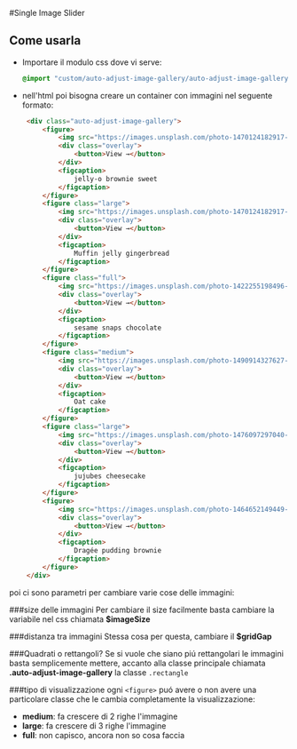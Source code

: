 #Single Image Slider

## Come usarla
- Importare il modulo css dove vi serve:
    ```css
    @import "custom/auto-adjust-image-gallery/auto-adjust-image-gallery.scss";
    ```
- nell'html poi bisogna creare un container con immagini nel seguente formato:
    ```html
     <div class="auto-adjust-image-gallery">
         <figure>
             <img src="https://images.unsplash.com/photo-1470124182917-cc6e71b22ecc?dpr=2&auto=format&fit=crop&w=1500&h=1000&q=80&cs=tinysrgb&crop=">
             <div class="overlay">
                 <button>View →</button>
             </div>
             <figcaption>
                 jelly-o brownie sweet
             </figcaption>
         </figure>
         <figure class="large">
             <img src="https://images.unsplash.com/photo-1470124182917-cc6e71b22ecc?dpr=2&auto=format&fit=crop&w=1500&h=1000&q=80&cs=tinysrgb&crop=">
             <div class="overlay">
                 <button>View →</button>
             </div>
             <figcaption>
                 Muffin jelly gingerbread
             </figcaption>
         </figure>
         <figure class="full">
             <img src="https://images.unsplash.com/photo-1422255198496-21531f12a6e8?dpr=2&auto=format&fit=crop&w=1500&h=996&q=80&cs=tinysrgb&crop=">
             <div class="overlay">
                 <button>View →</button>
             </div>
             <figcaption>
                 sesame snaps chocolate
             </figcaption>
         </figure>
         <figure class="medium">
             <img src="https://images.unsplash.com/photo-1490914327627-9fe8d52f4d90?dpr=2&auto=format&fit=crop&w=1500&h=2250&q=80&cs=tinysrgb&crop=">
             <div class="overlay">
                 <button>View →</button>
             </div>
             <figcaption>
                 Oat cake
             </figcaption>
         </figure>
         <figure class="large">
             <img src="https://images.unsplash.com/photo-1476097297040-79e9e1603142?dpr=2&auto=format&fit=crop&w=1500&h=1000&q=80&cs=tinysrgb&crop=">
             <div class="overlay">
                 <button>View →</button>
             </div>
             <figcaption>
                 jujubes cheesecake
             </figcaption>
         </figure>
         <figure>
             <img src="https://images.unsplash.com/photo-1464652149449-f3b8538144aa?dpr=2&auto=format&fit=crop&w=1500&h=1000&q=80&cs=tinysrgb&crop=">
             <div class="overlay">
                 <button>View →</button>
             </div>
             <figcaption>
                 Dragée pudding brownie
             </figcaption>
         </figure>
     </div>
    ```
poi ci sono parametri per cambiare varie cose delle immagini:

###size delle immagini
Per cambiare il size facilmente basta cambiare la variabile nel css chiamata __$imageSize__

###distanza tra immagini
Stessa cosa per questa, cambiare il __$gridGap__

###Quadrati o rettangoli?
Se si vuole che siano piú rettangolari le immagini basta semplicemente mettere, accanto alla classe principale
chiamata __.auto-adjust-image-gallery__ la classe ```.rectangle``` 

###tipo di visualizzazione 
ogni ```<figure>``` puó avere o non avere una particolare classe che le cambia completamente la visualizzazione:
- __medium__: fa crescere di 2 righe l'immagine
- __large__: fa crescere di 3 righe l'immagine
- __full__: non capisco, ancora non so cosa faccia
